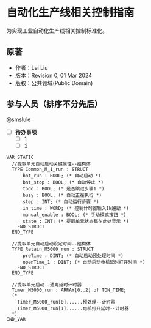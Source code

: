 # 自动化生产线相关控制指南

为实现工业自动化生产线相关控制标准化。

## 原著

- 作者：Lei Liu
- 版本：Revision 0, 01 Mar 2024
- 版权：公共领域(Public Domain)

## 参与人员（排序不分先后）

@smslule

- [ ] **待办事项**
  - [ ] 1
  - [ ] 2

```iecst
VAR_STATIC
  //提取单元自动启动关键属性--结构体
  TYPE Common_M_1_run : STRUCT
      bnt_run : BOOL; (* 自动启动 *)
      bnt_stop : BOOL; (* 自动停止 *)
      todo : BOOL; (* 是否跳过步骤1 *)
      busy : BOOL; (* 自动正在执行 *)
      step : INT; (* 自动运行步骤 *)
      in_time : WORD; (* 控制计时器输入IN通断 *)
      manual_enable : BOOL; (* 手动模式按钮 *)
      state : INT; (* 提取单元状态都在此处显示 *)
    END_STRUCT
  END_TYPE

  //提取单元自动启动设定时间--结构体
  TYPE Retain_M5000_run : STRUCT
      preTime : DINT; (* 自动启动预处理时间 *)
      openTime_1 : DINT; (* 自动启动电机延时打开时间 *)
    END_STRUCT
  END_TYPE

  //提取单元启动--通电延时计时器
  Timer_M5000_run : ARRAY[0..2] of TON_TIME;
  (* 
    Timer_M5000_run[0]......预处理--计时器
    Timer_M5000_run[1]......电机打开延时--计时器
  *) 
END_VAR
```
